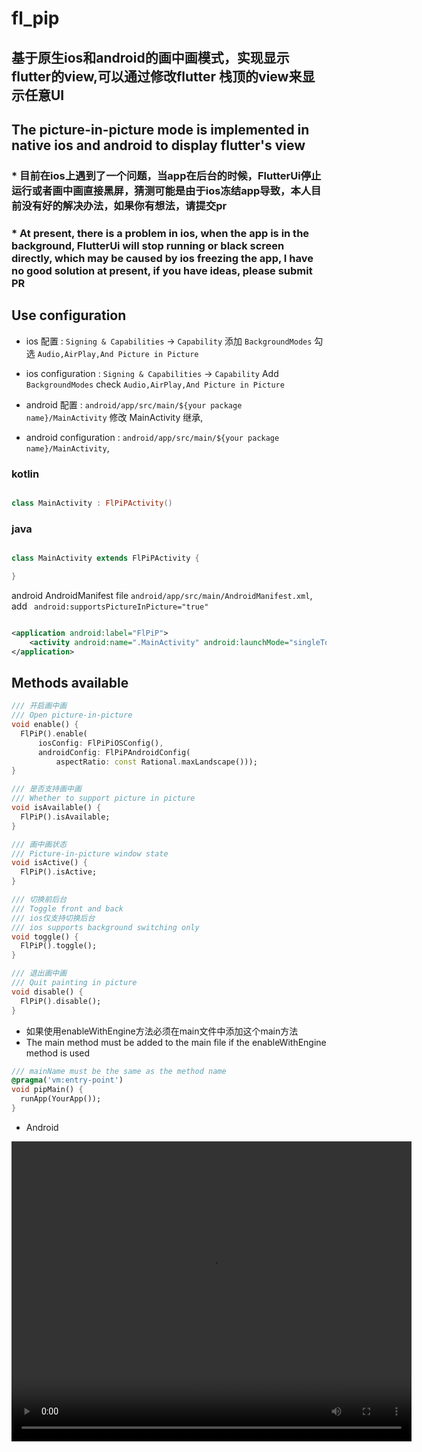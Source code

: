 # fl_pip

## 基于原生ios和android的画中画模式，实现显示flutter的view,可以通过修改flutter 栈顶的view来显示任意UI

## The picture-in-picture mode is implemented in native ios and android to display flutter's view

###         * 目前在ios上遇到了一个问题，当app在后台的时候，FlutterUi停止运行或者画中画直接黑屏，猜测可能是由于ios冻结app导致，本人目前没有好的解决办法，如果你有想法，请提交pr

###         * At present, there is a problem in ios, when the app is in the background, FlutterUi will stop running or black screen directly, which may be caused by ios freezing the app, I have no good solution at present, if you have ideas, please submit PR

## Use configuration

- ios 配置 : `Signing & Capabilities` -> `Capability` 添加 `BackgroundModes`
  勾选 `Audio,AirPlay,And Picture in Picture`
- ios configuration : `Signing & Capabilities` -> `Capability` Add `BackgroundModes`
  check `Audio,AirPlay,And Picture in Picture`

- android 配置 : `android/app/src/main/${your package name}/MainActivity` 修改 MainActivity 继承,
- android configuration : `android/app/src/main/${your package name}/MainActivity`,

### kotlin

```kotlin

class MainActivity : FlPiPActivity()

```

### java

```java

class MainActivity extends FlPiPActivity {

}

```

android AndroidManifest file `android/app/src/main/AndroidManifest.xml`,
add ` android:supportsPictureInPicture="true"`

```xml

<application android:label="FlPiP">
    <activity android:name=".MainActivity" android:launchMode="singleTop" android:supportsPictureInPicture="true" />
</application>
```

## Methods available

```dart
/// 开启画中画
/// Open picture-in-picture
void enable() {
  FlPiP().enable(
      iosConfig: FlPiPiOSConfig(),
      androidConfig: FlPiPAndroidConfig(
          aspectRatio: const Rational.maxLandscape()));
}

/// 是否支持画中画
/// Whether to support picture in picture
void isAvailable() {
  FlPiP().isAvailable;
}

/// 画中画状态
/// Picture-in-picture window state
void isActive() {
  FlPiP().isActive;
}

/// 切换前后台
/// Toggle front and back
/// ios仅支持切换后台
/// ios supports background switching only
void toggle() {
  FlPiP().toggle();
}

/// 退出画中画
/// Quit painting in picture
void disable() {
  FlPiP().disable();
}
```

- 如果使用enableWithEngine方法必须在main文件中添加这个main方法
- The main method must be added to the main file if the enableWithEngine method is used

```dart
/// mainName must be the same as the method name
@pragma('vm:entry-point')
void pipMain() {
  runApp(YourApp());
}

```

- Android

<video width="640" height="480" controls>
  <source src="example/assets/android.mp4" type="video/mp4">
</video>
